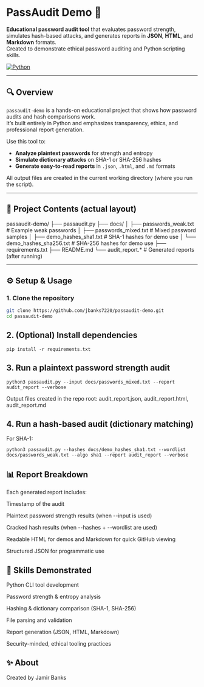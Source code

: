 # PassAudit Demo 🔐

**Educational password audit tool** that evaluates password strength, simulates hash-based attacks, and generates reports in **JSON**, **HTML**, and **Markdown** formats.  
Created to demonstrate ethical password auditing and Python scripting skills.

[![Python](https://img.shields.io/badge/python-3.x-blue.svg)](#)

---

## 🔍 Overview

`passaudit-demo` is a hands-on educational project that shows how password audits and hash comparisons work.  
It’s built entirely in Python and emphasizes transparency, ethics, and professional report generation.

Use this tool to:

- **Analyze plaintext passwords** for strength and entropy  
- **Simulate dictionary attacks** on SHA-1 or SHA-256 hashes  
- **Generate easy-to-read reports** in `.json`, `.html`, and `.md` formats

All output files are created in the current working directory (where you run the script).

---

## 📂 Project Contents (actual layout)

passaudit-demo/
├── passaudit.py
├── docs/
│ ├── passwords_weak.txt # Example weak passwords
│ ├── passwords_mixed.txt # Mixed password samples
│ ├── demo_hashes_sha1.txt # SHA-1 hashes for demo use
│ └── demo_hashes_sha256.txt # SHA-256 hashes for demo use
├── requirements.txt
├── README.md
└── audit_report.* # Generated reports (after running)


---

## ⚙️ Setup & Usage

### 1. Clone the repository
```bash
git clone https://github.com/jbanks7220/passaudit-demo.git
cd passaudit-demo
```
## 2. (Optional) Install dependencies
```
pip install -r requirements.txt
```

## 3. Run a plaintext password strength audit
```
python3 passaudit.py --input docs/passwords_mixed.txt --report audit_report --verbose
```

Output files created in the repo root: audit_report.json, audit_report.html, audit_report.md

## 4. Run a hash-based audit (dictionary matching)

For SHA-1:
```
python3 passaudit.py --hashes docs/demo_hashes_sha1.txt --wordlist docs/passwords_weak.txt --algo sha1 --report audit_report --verbose
```

## 📊 Report Breakdown

Each generated report includes:

Timestamp of the audit

Plaintext password strength results (when --input is used)

Cracked hash results (when --hashes + --wordlist are used)

Readable HTML for demos and Markdown for quick GitHub viewing

Structured JSON for programmatic use

## 🧠 Skills Demonstrated

Python CLI tool development

Password strength & entropy analysis

Hashing & dictionary comparison (SHA-1, SHA-256)

File parsing and validation

Report generation (JSON, HTML, Markdown)

Security-minded, ethical tooling practices

## ✨ About

Created by Jamir Banks


